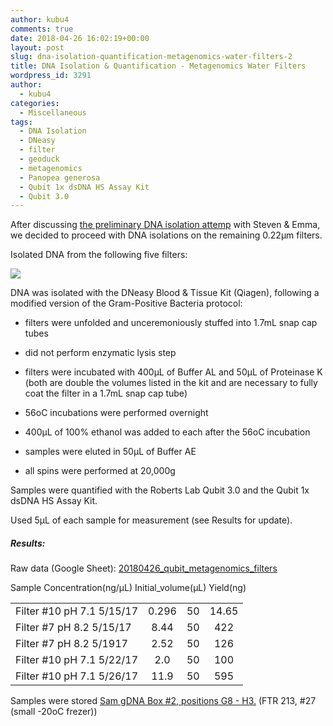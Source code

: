 ```yaml
---
author: kubu4
comments: true
date: 2018-04-26 16:02:19+00:00
layout: post
slug: dna-isolation-quantification-metagenomics-water-filters-2
title: DNA Isolation & Quantification - Metagenomics Water Filters
wordpress_id: 3291
author:
  - kubu4
categories:
  - Miscellaneous
tags:
  - DNA Isolation
  - DNeasy
  - filter
  - geoduck
  - metagenomics
  - Panopea generosa
  - Qubit 1x dsDNA HS Assay Kit
  - Qubit 3.0
---
```


After discussing [the preliminary DNA isolation attemp](2018/04/11/dna-isolation-quantification-metagenomics-water-filters.html) with Steven & Emma, we decided to proceed with DNA isolations on the remaining 0.22μm filters.

Isolated DNA from the following five filters:

![](http://owl.fish.washington.edu/Athaliana/20180425_metagenome_filters.jpg)

DNA was isolated with the DNeasy Blood & Tissue Kit (Qiagen), following a modified version of the Gram-Positive Bacteria protocol:





  * filters were unfolded and unceremoniously stuffed into 1.7mL snap cap tubes


  * did not perform enzymatic lysis step


  * filters were incubated with 400μL of Buffer AL and 50μL of Proteinase K (both are double the volumes listed in the kit and are necessary to fully coat the filter in a 1.7mL snap cap tube)


  * 56oC incubations were performed overnight


  * 400μL of 100% ethanol was added to each after the 56oC incubation


  * samples were eluted in 50μL of Buffer AE


  * all spins were performed at 20,000g



Samples were quantified with the Roberts Lab Qubit 3.0 and the Qubit 1x dsDNA HS Assay Kit.

Used 5μL of each sample for measurement (see Results for update).



##### Results:



Raw data (Google Sheet): [20180426_qubit_metagenomics_filters](https://docs.google.com/spreadsheets/d/1v8H6ruVeF-zQCBOo8fWYj08yChqxwcfWhV1KZZXUo04/edit?usp=sharing)

<table >

<tr >
  Sample
  Concentration(ng/μL)
  Initial_volume(μL)
  Yield(ng)
</tr>

<tbody >
<tr >
  
<td align="left" >Filter #10 pH 7.1 5/15/17
</td>
  
<td align="center" >0.296
</td>
  
<td align="center" >50
</td>
  
<td align="center" >14.65
</td>
</tr>
<tr >
  
<td align="left" >Filter #7 pH 8.2 5/15/17
</td>
  
<td align="center" >8.44
</td>
  
<td align="center" >50
</td>
  
<td align="center" >422
</td>
</tr>
<tr >
  
<td align="left" >Filter #7 pH 8.2 5/1917
</td>
  
<td align="center" >2.52
</td>
  
<td align="center" >50
</td>
  
<td align="center" >126
</td>
</tr>
<tr >
  
<td align="left" >Filter #10 pH 7.1 5/22/17
</td>
  
<td align="center" >2.0
</td>
  
<td align="center" >50
</td>
  
<td align="center" >100
</td>
</tr>
<tr >
  
<td align="left" >Filter #10 pH 7.1 5/26/17
</td>
  
<td align="center" >11.9
</td>
  
<td align="center" >50
</td>
  
<td align="center" >595
</td>
</tr>
</tbody>
</table>

Samples were stored [Sam gDNA Box #2, positions G8 - H3.](https://docs.google.com/spreadsheets/d/1SWzKMKh7LBOgTfvEhJamE6pZFsTpRXY7otzXUC5fZSM/edit?usp=sharing) (FTR 213, #27 (small -20oC frezer))

